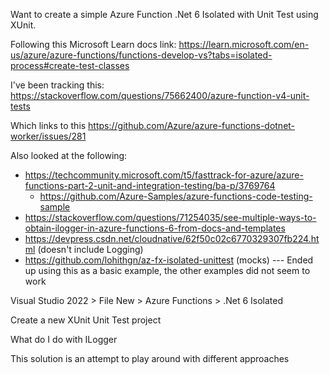 Want to create a simple Azure Function .Net 6 Isolated with Unit Test using XUnit.

Following this Microsoft Learn docs link: https://learn.microsoft.com/en-us/azure/azure-functions/functions-develop-vs?tabs=isolated-process#create-test-classes

I've been tracking this: https://stackoverflow.com/questions/75662400/azure-function-v4-unit-tests

Which links to this https://github.com/Azure/azure-functions-dotnet-worker/issues/281

Also looked at the following:
- https://techcommunity.microsoft.com/t5/fasttrack-for-azure/azure-functions-part-2-unit-and-integration-testing/ba-p/3769764
  - https://github.com/Azure-Samples/azure-functions-code-testing-sample
- https://stackoverflow.com/questions/71254035/see-multiple-ways-to-obtain-ilogger-in-azure-functions-6-from-docs-and-templates
- https://devpress.csdn.net/cloudnative/62f50c02c6770329307fb224.html (doesn't include Logging)
- https://github.com/lohithgn/az-fx-isolated-unittest (mocks) --- Ended up using this as a basic example, the other examples did not seem to work

Visual Studio 2022 > File New > Azure Functions > .Net 6 Isolated

Create a new XUnit Unit Test project

What do I do with ILogger

This solution is an attempt to play around with different approaches